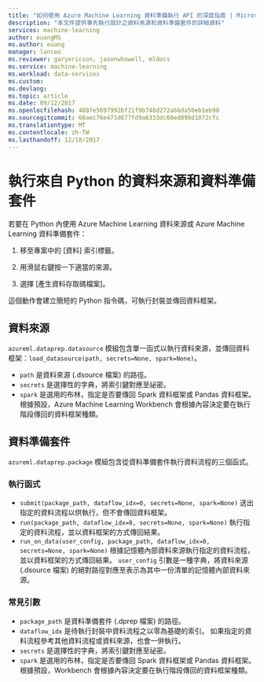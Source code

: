 ```yaml
---
title: "如何使用 Azure Machine Learning 資料準備執行 API 的深度指南 | Microsoft Docs"
description: "本文件提供事先執行設計之資料來源和資料準備套件的詳細資料"
services: machine-learning
author: euangMS
ms.author: euang
manager: lanceo
ms.reviewer: garyericson, jasonwhowell, mldocs
ms.service: machine-learning
ms.workload: data-services
ms.custom: 
ms.devlang: 
ms.topic: article
ms.date: 09/12/2017
ms.openlocfilehash: 488fe5697992bf21f9b748d272a6bda50eb1eb90
ms.sourcegitcommit: 68aec76e471d677fd9a6333dc60ed098d1072cfc
ms.translationtype: MT
ms.contentlocale: zh-TW
ms.lasthandoff: 12/18/2017
---
```

# <a name="execute-data-sources-and-data-preparations-packages-from-python"></a>執行來自 Python 的資料來源和資料準備套件

若要在 Python 內使用 Azure Machine Learning 資料來源或 Azure Machine Learning 資料準備套件：

1. 移至專案中的 [資料] 索引標籤。

2. 用滑鼠右鍵按一下適當的來源。

3. 選擇 [產生資料存取碼檔案]。

這個動作會建立簡短的 Python 指令碼，可執行封裝並傳回資料框架。

## <a name="data-sources"></a>資料來源

`azureml.dataprep.datasource` 模組包含單一函式以執行資料來源，並傳回資料框架：`load_datasource(path, secrets=None, spark=None)`。
- `path` 是資料來源 (.dsource 檔案) 的路徑。
- `secrets` 是選擇性的字典，將索引鍵對應至祕密。
- `spark` 是選用的布林，指定是否要傳回 Spark 資料框架或 Pandas 資料框架。 根據預設，Azure Machine Learning Workbench 會根據內容決定要在執行階段傳回的資料框架種類。

## <a name="data-preparations-packages"></a>資料準備套件

`azureml.dataprep.package` 模組包含從資料準備套件執行資料流程的三個函式。

### <a name="execution-functions"></a>執行函式

- `submit(package_path, dataflow_idx=0, secrets=None, spark=None)` 送出指定的資料流程以供執行，但不會傳回資料框架。
- `run(package_path, dataflow_idx=0, secrets=None, spark=None)` 執行指定的資料流程，並以資料框架的方式傳回結果。
- `run_on_data(user_config, package_path, dataflow_idx=0, secrets=None, spark=None)` 根據記憶體內部資料來源執行指定的資料流程，並以資料框架的方式傳回結果。 `user_config` 引數是一種字典，將資料來源 (.dsource 檔案) 的絕對路徑對應至表示為其中一份清單的記憶體內部資料來源。

### <a name="common-arguments"></a>常見引數

- `package_path` 是資料準備套件 (.dprep 檔案) 的路徑。
- `dataflow_idx` 是待執行封裝中資料流程之以零為基礎的索引。 如果指定的資料流程參考其他資料流程或資料來源，也會一併執行。
- `secrets` 是選擇性的字典，將索引鍵對應至祕密。
- `spark` 是選用的布林，指定是否要傳回 Spark 資料框架或 Pandas 資料框架。 根據預設，Workbench 會根據內容決定要在執行階段傳回的資料框架種類。
